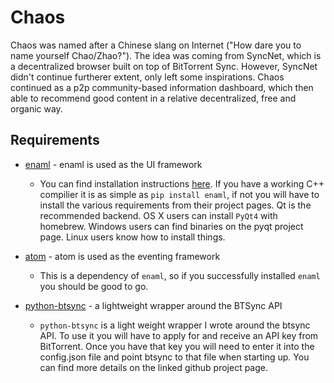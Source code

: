 Chaos
=======

Chaos was named after a Chinese slang on Internet ("How dare you to name yourself Chao/Zhao?"). The idea was coming from SyncNet, which is a decentralized browser built on top of BitTorrent Sync. However, SyncNet didn't continue furtherer extent, only left some inspirations. Chaos continued as a p2p community-based information dashboard, which then able to recommend good content in a relative decentralized, free and organic way. 

Requirements
------------
* [enaml](https://github.com/nucleic/enaml) - enaml is used as the UI framework
  + You can find installation instructions [here](http://nucleic.github.io/enaml/docs/get_started/installation.html).
    If you have a working C++ compilier it is as simple as `pip install enaml`, if not you will have to install the
    various requirements from their project pages. Qt is the recommended backend. OS X users can install `PyQt4` with
    homebrew. Windows users can find binaries on the pyqt project page. Linux users know how to install things.

* [atom](https://github.com/nucleic/atom) - atom is used as the eventing framework
  + This is a dependency of `enaml`, so if you successfully installed `enaml` you should be good to go.

* [python-btsync](https://github.com/jminardi/python-btsync) - a lightweight wrapper around the BTSync API
  + `python-btsync` is a light weight wrapper I wrote around the btsync API. To use it you will have to apply
     for and receive an API key from BitTorrent. Once you have that key you will need to enter it into the
     config.json file and point btsync to that file when starting up. You can find more details on the linked
     github project page.
